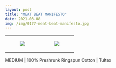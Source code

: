 ```yaml
---
layout: post
title: "MEAT BEAT MANIFESTO"
date: 2021-03-08
img: /img/0177-meat-beat-manifesto.jpg
---
```




<table style="width:100%;"><tr><td style="vertical-align:top;">
      <figure class="tmblr-full" data-orig-height="2048" data-orig-width="1365" data-orig-src="https://concertshirts.netlify.app/shirts/0177/0177-01.jpg"><img src="https://64.media.tumblr.com/4b008eb1e6268a92e638d545519809e0/0bf15bf5f7b8c990-65/s540x810/c378719ff84633311d462845665a96ed666df454.jpg" data-orig-height="2048" data-orig-width="1365" data-orig-src="https://concertshirts.netlify.app/shirts/0177/0177-01.jpg"/></figure></td>
    <td style="vertical-align:top;">
      <figure class="tmblr-full" data-orig-height="2048" data-orig-width="1365" data-orig-src="https://concertshirts.netlify.app/shirts/0177/0177-02.jpg"><img src="https://64.media.tumblr.com/b544aa7a1836afc22fdfae7be84c1335/0bf15bf5f7b8c990-79/s540x810/f82b5e18947ceadf95553548bf0bf37ceffa2ae9.jpg" data-orig-height="2048" data-orig-width="1365" data-orig-src="https://concertshirts.netlify.app/shirts/0177/0177-02.jpg"/></figure></td>
  </tr></table><p>
  MEDIUM | 100% Preshrunk Ringspun Cotton | Tultex
</p>
